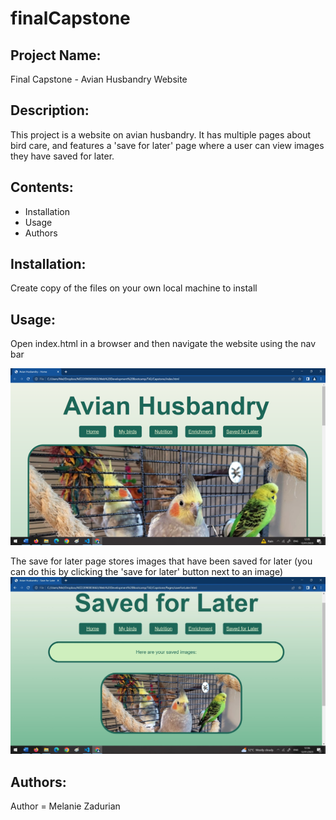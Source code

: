 # finalCapstone

## Project Name:
Final Capstone - Avian Husbandry Website

## Description:
This project is a website on avian husbandry. 
It has multiple pages about bird care, and features a 'save for later' page where a user can view images they have saved for later.

## Contents:
* Installation
* Usage
* Authors

## Installation: 
Create copy of the files on your own local machine to install

## Usage:
Open index.html in a browser and then navigate the website using the nav bar

![A screenshot of the homepage of the avian husbandry website](/Images/example1.png)

The save for later page stores images that have been saved for later (you can do this by clicking the 'save for later' button next to an image)
![A screenshot of the Save for Later page of the avian husbandry website](/Images/example2.jpg)

## Authors:
Author = Melanie Zadurian
